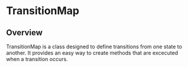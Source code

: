 # TransitionMap
## Overview
TransitionMap is a class designed to define transitions from one state to another. 
It provides an easy way to create methods that are excecuted when a transition occurs.
## 

